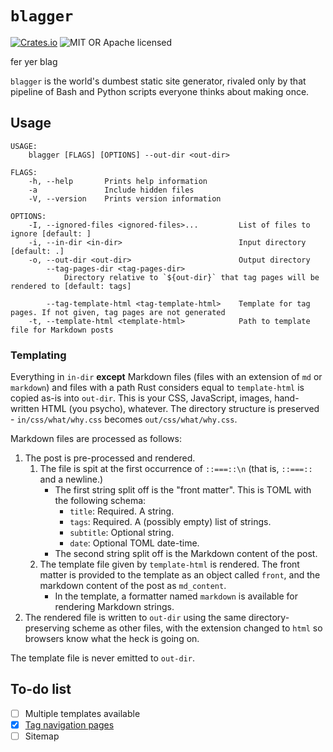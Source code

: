 # `blagger`
[![Crates.io](https://img.shields.io/crates/v/blagger)](https://crates.io/crates/blagger) ![MIT OR Apache licensed](https://img.shields.io/crates/l/blagger)

fer yer blag

`blagger` is the world's dumbest static site generator, rivaled only by that pipeline of Bash and Python scripts everyone thinks about making once.


## Usage
```
USAGE:
    blagger [FLAGS] [OPTIONS] --out-dir <out-dir>

FLAGS:
    -h, --help       Prints help information
    -a               Include hidden files
    -V, --version    Prints version information

OPTIONS:
    -I, --ignored-files <ignored-files>...         List of files to ignore [default: ]
    -i, --in-dir <in-dir>                          Input directory [default: .]
    -o, --out-dir <out-dir>                        Output directory
        --tag-pages-dir <tag-pages-dir>
            Directory relative to `${out-dir}` that tag pages will be rendered to [default: tags]

        --tag-template-html <tag-template-html>    Template for tag pages. If not given, tag pages are not generated
    -t, --template-html <template-html>            Path to template file for Markdown posts
```

### Templating
Everything in `in-dir` **except** Markdown files (files with an extension of `md` or `markdown`) and files with a path Rust considers equal to `template-html` is copied as-is into `out-dir`. This is your CSS, JavaScript, images, hand-written HTML (you psycho), whatever. The directory structure is preserved - `in/css/what/why.css` becomes `out/css/what/why.css`.

Markdown files are processed as follows:
1. The post is pre-processed and rendered.
   1. The file is spit at the first occurrence of `::===::\n` (that is, `::===::` and a newline.)
      * The first string split off is the "front matter". This is TOML with the following schema:
        * `title`: Required. A string.
        * `tags`: Required. A (possibly empty) list of strings.
        * `subtitle`: Optional string.
        * `date`: Optional TOML date-time.
      * The second string split off is the Markdown content of the post.
   2. The template file given by `template-html` is rendered. The front matter is provided to the template as an object called `front`, and the markdown content of the post as `md_content`.
      * In the template, a formatter named `markdown` is available for rendering Markdown strings.
2. The rendered file is written to `out-dir` using the same directory-preserving scheme as other files, with the extension changed to `html` so browsers know what the heck is going on.

The template file is never emitted to `out-dir`.
## To-do list
- [ ] Multiple templates available
- [x] [Tag navigation pages](https://github.com/c-x-berger/blagger/blob/master/TAG_TEMPLATES.md)
- [ ] Sitemap
